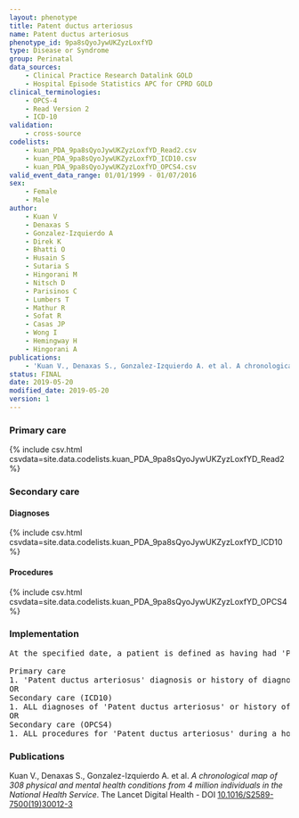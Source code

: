 ```yaml
---
layout: phenotype
title: Patent ductus arteriosus
name: Patent ductus arteriosus
phenotype_id: 9pa8sQyoJywUKZyzLoxfYD 
type: Disease or Syndrome
group: Perinatal
data_sources: 
    - Clinical Practice Research Datalink GOLD
    - Hospital Episode Statistics APC for CPRD GOLD
clinical_terminologies: 
    - OPCS-4
    - Read Version 2
    - ICD-10
validation: 
    - cross-source
codelists: 
    - kuan_PDA_9pa8sQyoJywUKZyzLoxfYD_Read2.csv
    - kuan_PDA_9pa8sQyoJywUKZyzLoxfYD_ICD10.csv
    - kuan_PDA_9pa8sQyoJywUKZyzLoxfYD_OPCS4.csv
valid_event_data_range: 01/01/1999 - 01/07/2016
sex: 
    - Female
    - Male
author: 
    - Kuan V
    - Denaxas S
    - Gonzalez-Izquierdo A
    - Direk K
    - Bhatti O
    - Husain S
    - Sutaria S
    - Hingorani M
    - Nitsch D
    - Parisinos C
    - Lumbers T
    - Mathur R
    - Sofat R
    - Casas JP
    - Wong I
    - Hemingway H
    - Hingorani A
publications: 
    - 'Kuan V., Denaxas S., Gonzalez-Izquierdo A. et al. A chronological map of 308 physical and mental health conditions from 4 million individuals in the National Health Service. The Lancet Digital Health - DOI: 10.1016/S2589-7500(19)30012-3' 
status: FINAL
date: 2019-05-20
modified_date: 2019-05-20
version: 1
---
```

### Primary care 
{% include csv.html csvdata=site.data.codelists.kuan_PDA_9pa8sQyoJywUKZyzLoxfYD_Read2 %}
### Secondary care 
#### Diagnoses 
{% include csv.html csvdata=site.data.codelists.kuan_PDA_9pa8sQyoJywUKZyzLoxfYD_ICD10 %}
#### Procedures 
{% include csv.html csvdata=site.data.codelists.kuan_PDA_9pa8sQyoJywUKZyzLoxfYD_OPCS4 %}
### Implementation 
<pre>At the specified date, a patient is defined as having had 'Patent ductus arteriosus' IF they meet the criteria for any of the following on or before the specified date. The earliest date on which the individual meets any of the following criteria on or before the specified date is defined as the first event date:

Primary care
1. 'Patent ductus arteriosus' diagnosis or history of diagnosis or procedure during a consultation 
OR
Secondary care (ICD10)
1. ALL diagnoses of 'Patent ductus arteriosus' or history of diagnosis during a hospitalization
OR
Secondary care (OPCS4)
1. ALL procedures for 'Patent ductus arteriosus' during a hospitalization</pre> 
 
### Publications 
Kuan V., Denaxas S., Gonzalez-Izquierdo A. et al. _A chronological map of 308 physical and mental health conditions from 4 million individuals in the National Health Service_. The Lancet Digital Health - DOI <a href='https://www.thelancet.com/journals/landig/article/PIIS2589-7500(19)30012-3/fulltext'>10.1016/S2589-7500(19)30012-3</a>